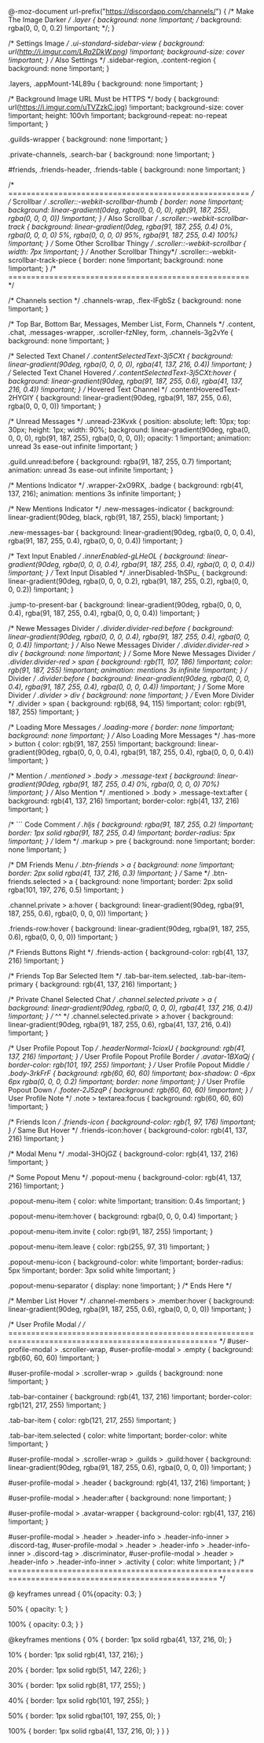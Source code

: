 @-moz-document url-prefix("https://discordapp.com/channels/")
{
/* Make The Image Darker */
  .layer
  {
    background: none !important;
    /* background: rgba(0, 0, 0, 0.2) !important; */;
  }

/* Settings Image */
  .ui-standard-sidebar-view
  {
    background: url(http://i.imgur.com/LRa2DkW.png) !important;
    background-size: cover !important;
  }
/* Also Settings */
  .sidebar-region, .content-region
  {
    background: none !important;
  }

  .layers, .appMount-14L89u
  {
    background: none !important;
  }

/* Background Image URL Must be HTTPS */
  body
  {
    background: url(https://i.imgur.com/uTVZzkC.jpg) !important;
    background-size: cover !important;
    height: 100vh !important;
    background-repeat: no-repeat !important;
  }

  .guilds-wrapper
  {
    background: none !important;
  }

  .private-channels, .search-bar
  {
    background: none !important;
  }

  #friends, .friends-header, .friends-table
  {
    background: none !important;
  }

/* ===================================================== */
/* Scrollbar */
  .scroller::-webkit-scrollbar-thumb
  {
    border: none !important;
    background: linear-gradient(0deg, rgba(0, 0, 0, 0), rgb(91, 187, 255), rgba(0, 0, 0, 0)) !important;
  }
/* Also Scrollbar */
  .scroller::-webkit-scrollbar-track
  {
    background: linear-gradient(0deg, rgba(91, 187, 255, 0.4) 0%, rgba(0, 0, 0, 0) 5%, rgba(0, 0, 0, 0) 95%, rgba(91, 187, 255, 0.4) 100%) !important;
  }
/* Some Other Scrollbar Thingy */
  .scroller::-webkit-scrollbar
  {
    width: 7px !important;
  }
/* Another Scrollbar Thingy*/
  .scroller::-webkit-scrollbar-track-piece
  {
    border: none !important;
    background: none !important;
  }
/* ===================================================== */

/* Channels section */
  .channels-wrap, .flex-lFgbSz
  {
    background: none !important;
  }

/* Top Bar, Bottom Bar, Messages, Member List, Form, Channels */
  .content, .chat, .messages-wrapper, .scroller-fzNley, form, .channels-3g2vYe
  {
    background: none !important;
  }

/* Selected Text Chanel */
  .contentSelectedText-3j5CXt
  {
    background: linear-gradient(90deg, rgba(0, 0, 0, 0), rgba(41, 137, 216, 0.4)) !important;
  }
/* Selected Text Chanel Hovered */
  .contentSelectedText-3j5CXt:hover
  {
    background: linear-gradient(90deg, rgba(91, 187, 255, 0.6), rgba(41, 137, 216, 0.4)) !important;
  }
/* Hovered Text Channel */
  .contentHoveredText-2HYGIY
  {
    background: linear-gradient(90deg, rgba(91, 187, 255, 0.6), rgba(0, 0, 0, 0)) !important;
  }

/* Unread Messages */
  .unread-23Kvxk
  {
    position: absolute;
    left: 10px;
    top: 30px;
    height: 1px;
    width: 90%;
    background: linear-gradient(90deg, rgba(0, 0, 0, 0), rgb(91, 187, 255), rgba(0, 0, 0, 0));
    opacity: 1 !important;
    animation: unread 3s ease-out infinite !important;
  }

  .guild.unread:before
  {
    background: rgba(91, 187, 255, 0.7) !important;
    animation: unread 3s ease-out infinite !important;
  }

/* Mentions Indicator */
  .wrapper-2xO9RX, .badge
  {
    background: rgb(41, 137, 216);
    animation: mentions 3s infinite !important;
  }

/* New Mentions Indicator */
  .new-messages-indicator
  {
    background: linear-gradient(90deg, black, rgb(91, 187, 255), black) !important;
  }

  .new-messages-bar
  {
    background: linear-gradient(90deg, rgba(0, 0, 0, 0.4), rgba(91, 187, 255, 0.4), rgba(0, 0, 0, 0.4)) !important;
  }

/* Text Input Enabled */
  .innerEnabled-gLHeOL
  {
    background: linear-gradient(90deg, rgba(0, 0, 0, 0.4), rgba(91, 187, 255, 0.4), rgba(0, 0, 0, 0.4)) !important;
  }
/* Text Input Disabled */
  .innerDisabled-1hSPu_
  {
    background: linear-gradient(90deg, rgba(0, 0, 0, 0.2), rgba(91, 187, 255, 0.2), rgba(0, 0, 0, 0.2)) !important;
  }

  .jump-to-present-bar
  {
    background: linear-gradient(90deg, rgba(0, 0, 0, 0.4), rgba(91, 187, 255, 0.4), rgba(0, 0, 0, 0.4)) !important;
  }

/* Newe Messages Divider */
  .divider.divider-red:before
  {
    background: linear-gradient(90deg, rgba(0, 0, 0, 0.4), rgba(91, 187, 255, 0.4), rgba(0, 0, 0, 0.4)) !important;
  }
/* Also Newe Messages Divider */
  .divider.divider-red > div
  {
    background: none !important;
  }
/* Some More Newe Messages Divider */
  .divider.divider-red > span
  {
    background: rgb(11, 107, 186) !important;
    color: rgb(91, 187, 255) !important;
    animation: mentions 3s infinite !important;
  }
/* Divider */
  .divider:before
  {
    background: linear-gradient(90deg, rgba(0, 0, 0, 0.4), rgba(91, 187, 255, 0.4), rgba(0, 0, 0, 0.4)) !important;
  }
/* Some More Divider */
  .divider > div
  {
    background: none !important;
  }
/* Even More Divider */
  .divider > span
  {
    background: rgb(68, 94, 115) !important;
    color: rgb(91, 187, 255) !important;
  }

/* Loading More Messages */
  .loading-more
  {
    border: none !important;
    background: none !important;
  }
/* Also Loading More Messages */
  .has-more > button
  {
    color: rgb(91, 187, 255) !important;
    background: linear-gradient(90deg, rgba(0, 0, 0, 0.4), rgba(91, 187, 255, 0.4), rgba(0, 0, 0, 0.4)) !important;
  }

/* Mention */
  .mentioned > .body > .message-text
  {
    background: linear-gradient(90deg, rgba(91, 187, 255, 0.4) 0%, rgba(0, 0, 0, 0) 70%) !important;
  }
/* Also Mention */
  .mentioned > .body > .message-text:after
  {
    background: rgb(41, 137, 216) !important;
    border-color: rgb(41, 137, 216) !important;
  }

/* ``` Code Comment */
  .hljs
  {
    background: rgba(91, 187, 255, 0.2) !important;
    border: 1px solid rgba(91, 187, 255, 0.4) !important;
    border-radius: 5px !important;
  }
/* Idem */
  .markup > pre
  {
    background: none !important;
    border: none !important;
  }

/* DM Friends Menu */
  .btn-friends > a
  {
    background: none !important;
    border: 2px solid rgba(41, 137, 216, 0.3) !important;
  }
/* Same */
  .btn-friends.selected > a
  {
    background: none !important;
    border: 2px solid rgba(101, 197, 276, 0.5) !important;
  }

  .channel.private > a:hover
  {
    background: linear-gradient(90deg, rgba(91, 187, 255, 0.6), rgba(0, 0, 0, 0)) !important;
  }

  .friends-row:hover
  {
    background: linear-gradient(90deg, rgba(91, 187, 255, 0.6), rgba(0, 0, 0, 0)) !important;
  }

/* Friends Buttons Right */
  .friends-action
  {
    background-color: rgb(41, 137, 216) !important;
  }

/* Friends Top Bar Selected Item */
  .tab-bar-item.selected, .tab-bar-item-primary
  {
    background: rgb(41, 137, 216) !important;
  }

/* Private Chanel Selected Chat */
  .channel.selected.private > a
  {
    background: linear-gradient(90deg, rgba(0, 0, 0, 0), rgba(41, 137, 216, 0.4)) !important;
  }
/* ^^ */
  .channel.selected.private > a:hover
  {
    background: linear-gradient(90deg, rgba(91, 187, 255, 0.6), rgba(41, 137, 216, 0.4)) !important;
  }

/* User Profile Popout Top */
  .headerNormal-1cioxU
  {
    background: rgb(41, 137, 216) !important;
  }
/* User Profile Popout Profile Border */
  .avatar-1BXaQj
  {
    border-color: rgb(101, 197, 255) !important;
  }
/* User Profile Popout Middle */
  .body-3rkFrF
  {
    background: rgb(60, 60, 60) !important;
    box-shadow: 0 -6px 6px rgba(0, 0, 0, 0.2) !important;
    border: none !important;
  }
/* User Profile Popout Down */
  .footer-2J5zqP
  {
    background: rgb(60, 60, 60) !important;
  }
/* User Profile Note */
  .note > textarea:focus
  {
    background: rgb(60, 60, 60) !important;
  }

/* Friends Icon */
  .friends-icon
  {
    background-color: rgb(1, 97, 176) !important;
  }
/* Same But Hover */
  .friends-icon:hover
  {
    background-color: rgb(41, 137, 216) !important;
  }

/* Modal Menu */
  .modal-3HOjGZ
  {
    background-color: rgb(41, 137, 216) !important;
  }

/* Some Popout Menu */
  .popout-menu
  {
    background-color: rgb(41, 137, 216) !important;
  }

  .popout-menu-item
  {
    color: white !important;
    transition: 0.4s !important;
  }

  .popout-menu-item:hover
  {
    background: rgba(0, 0, 0, 0.4) !important;
  }

  .popout-menu-item.invite
  {
    color: rgb(91, 187, 255) !important;
  }

  .popout-menu-item.leave
  {
    color: rgb(255, 97, 31) !important;
  }

  .popout-menu-icon
  {
    background-color: white !important;
    border-radius: 5px !important;
    border: 3px solid white !important;
  }

  .popout-menu-separator
  {
    display: none !important;
  }
/* Ends Here */

/* Member List Hover */
  .channel-members > .member:hover
  {
    background: linear-gradient(90deg, rgba(91, 187, 255, 0.6), rgba(0, 0, 0, 0)) !important;
  }

/* User Profile Modal */
/* ==================================================================================================== */
  #user-profile-modal > .scroller-wrap, #user-profile-modal > .empty
  {
    background: rgb(60, 60, 60) !important;
  }

  #user-profile-modal > .scroller-wrap > .guilds
  {
    background: none !important;
  }

  .tab-bar-container
  {
    background: rgb(41, 137, 216) !important;
    border-color: rgb(121, 217, 255) !important;
  }

  .tab-bar-item
  {
    color: rgb(121, 217, 255) !important;
  }

  .tab-bar-item.selected
  {
    color: white !important;
    border-color: white !important;
  }

  #user-profile-modal > .scroller-wrap > .guilds > .guild:hover
  {
    background: linear-gradient(90deg, rgba(91, 187, 255, 0.6), rgba(0, 0, 0, 0)) !important;
  }

  #user-profile-modal > .header
  {
    background: rgb(41, 137, 216) !important;
  }

  #user-profile-modal > .header:after
  {
    background: none !important;
  }

  #user-profile-modal > .avatar-wrapper
  {
    background-color: rgb(41, 137, 216) !important;
  }

  #user-profile-modal > .header > .header-info > .header-info-inner > .discord-tag, #user-profile-modal > .header > .header-info > .header-info-inner > .discord-tag > .discriminator, #user-profile-modal > .header > .header-info > .header-info-inner > .activity
  {
    color: white !important;
  }
/* ==================================================================================================== */

@  keyframes unread
  {
    0%{opacity: 0.3;
  }

  50%
  {
    opacity: 1;
  }

  100%
  {
    opacity: 0.3;
  }
}

@keyframes mentions
{
  0%
  {
    border: 1px solid rgba(41, 137, 216, 0);
  }

  10%
  {
    border: 1px solid rgb(41, 137, 216);
  }

  20%
  {
    border: 1px solid rgb(51, 147, 226);
  }

  30%
  {
    border: 1px solid rgb(81, 177, 255);
  }

  40%
  {
    border: 1px solid rgb(101, 197, 255);
  }

  50%
  {
    border: 1px solid rgba(101, 197, 255, 0);
  }

  100%
  {
    border: 1px solid rgba(41, 137, 216, 0);
  }
}
}
